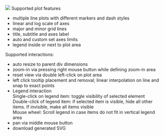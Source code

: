 <a href="https://messier433.github.io/YaJsSvgPlot/example.html" target="_blank"><img src="https://github.com/user-attachments/assets/fd9ca9d8-7afe-4fd7-a208-0aa0d71a2484"/></a>
Supported plot features
- multiple line plots with different markers and dash styles
- linear and log scale of axes
- major and minor grid lines
- title, subtitle and axes label
- auto and custom set axes limits
- legend inside or next to plot area

Supported interactions:
- auto resize to parent div dimensions
- zoom-in via pressing right mouse button while defining zoom-in area
- reset view via double left-click on plot area
- left click tooltip placement and removal; linear interpolation on line and snap to exact points
- Legend interaction<br />
  Single-click on legend item: toggle visibility of selected element<br />
  Double-click of legend item: if selected item is visible, hide all other items. If invisible, make all items visible<br />
  Mouse wheel: Scroll legend in case items do not fit in vertical legend area<br />
- pan via middle mouse button 
- download generated SVG

